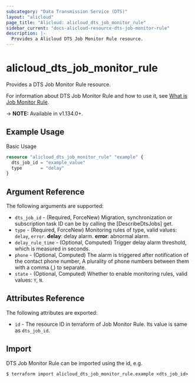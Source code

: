 ```yaml
---
subcategory: "Data Transmission Service (DTS)"
layout: "alicloud"
page_title: "Alicloud: alicloud_dts_job_monitor_rule"
sidebar_current: "docs-alicloud-resource-dts-job-monitor-rule"
description: |-
  Provides a Alicloud DTS Job Monitor Rule resource.
---
```


# alicloud\_dts\_job\_monitor\_rule

Provides a DTS Job Monitor Rule resource.

For information about DTS Job Monitor Rule and how to use it, see [What is Job Monitor Rule](https://www.aliyun.com/product/dts).

-> **NOTE:** Available in v1.134.0+.

## Example Usage

Basic Usage

```terraform
resource "alicloud_dts_job_monitor_rule" "example" {
  dts_job_id = "example_value"
  type       = "delay"
}
```

## Argument Reference

The following arguments are supported:

* `dts_job_id` - (Required, ForceNew) Migration, synchronization or subscription task ID can be by calling the [DescribeDtsJobs] get.
* `type` - (Required, ForceNew)  Monitoring rules of type, valid values: `delay`, `error`. **delay**: delay alarm. **error**: abnormal alarm.
* `delay_rule_time` - (Optional, Computed) Trigger delay alarm threshold, which is measured in seconds.
* `phone` - (Optional, Computed) The alarm is triggered after notification of the contact phone number, A plurality of phone numbers between them with a comma (,) to separate.
* `state` - (Optional, Computed) Whether to enable monitoring rules, valid values: `Y`, `N`.

## Attributes Reference

The following attributes are exported:

* `id` - The resource ID in terraform of Job Monitor Rule. Its value is same as `dts_job_id`.

## Import

DTS Job Monitor Rule can be imported using the id, e.g.

```
$ terraform import alicloud_dts_job_monitor_rule.example <dts_job_id>
```
